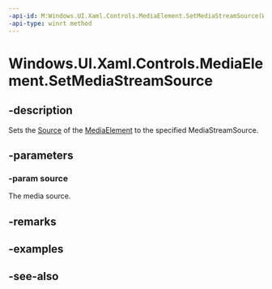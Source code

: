 ```yaml
---
-api-id: M:Windows.UI.Xaml.Controls.MediaElement.SetMediaStreamSource(Windows.Media.Core.IMediaSource)
-api-type: winrt method
---
```


<!-- Method syntax
public void SetMediaStreamSource(Windows.Media.Core.IMediaSource source)
-->

# Windows.UI.Xaml.Controls.MediaElement.SetMediaStreamSource

## -description
Sets the [Source](mediaelement_source.md) of the [MediaElement](mediaelement.md) to the specified MediaStreamSource.


## -parameters
### -param source
The media source.

## -remarks

## -examples

## -see-also

